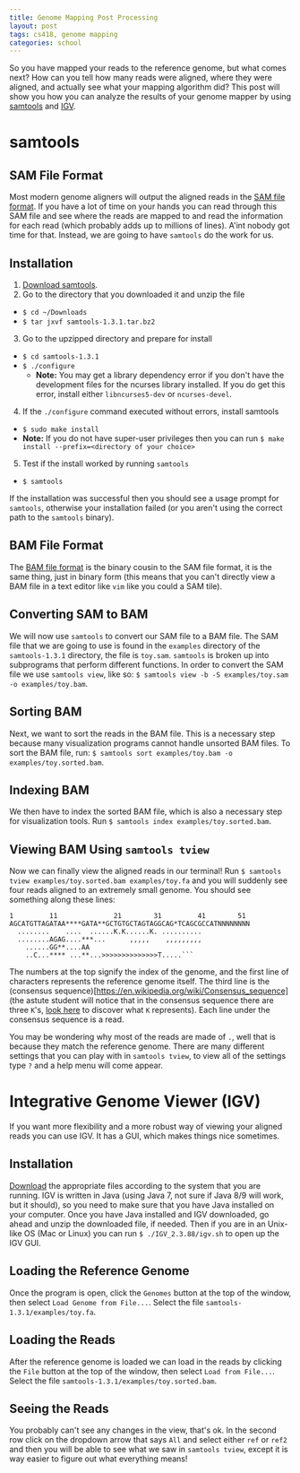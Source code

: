 ```yaml
---
title: Genome Mapping Post Processing
layout: post
tags: cs418, genome mapping
categories: school
---
```


So you have mapped your reads to the reference genome, but what comes next? 
How can you tell how many reads were aligned, where they were aligned, and actually see what your mapping algorithm did?
This post will show you how you can analyze the results of your genome mapper by using [samtools](http://www.htslib.org/) and [IGV](http://software.broadinstitute.org/software/igv/).

# samtools

## SAM File Format

Most modern genome aligners will output the aligned reads in the [SAM file format](http://genome.sph.umich.edu/wiki/SAM).
If you have a lot of time on your hands you can read through this SAM file and see where the reads are mapped to and read the information for each read (which probably adds up to millions of lines).
A'int nobody got time for that.
Instead, we are going to have `samtools` do the work for us.

## Installation

1. [Download samtools](https://github.com/samtools/samtools/releases/download/1.3.1/samtools-1.3.1.tar.bz2).
2. Go to the directory that you downloaded it and unzip the file
  * `$ cd ~/Downloads`
  * `$ tar jxvf samtools-1.3.1.tar.bz2`
3. Go to the upzipped directory and prepare for install
  * `$ cd samtools-1.3.1`
  * `$ ./configure`
    * **Note:** You may get a library dependency error if you don't have the development files for the ncurses library installed. If you do get this error, install either `libncurses5-dev` or `ncurses-devel`.
4. If the `./configure` command executed without errors, install samtools
  * `$ sudo make install`
  * **Note:** If you do not have super-user privileges then you can run `$ make install --prefix=<directory of your choice>`
5. Test if the install worked by running `samtools`
  * `$ samtools`

If the installation was successful then you should see a usage prompt for `samtools`, otherwise your installation failed (or you aren't using the correct path to the `samtools` binary).

## BAM File Format

The [BAM file format](http://genome.sph.umich.edu/wiki/BAM) is the binary cousin to the SAM file format, it is the same thing, just in binary form (this means that you can't directly view a BAM file in a text editor like `vim` like you could a SAM tile).

## Converting SAM to BAM

We will now use `samtools` to convert our SAM file to a BAM file.
The SAM file that we are going to use is found in the `examples` directory of the `samtools-1.3.1` directory, the file is `toy.sam`.
`samtools` is broken up into subprograms that perform different functions.
In order to convert the SAM file we use `samtools view`, like so: `$ samtools view -b -S examples/toy.sam -o examples/toy.bam`.

## Sorting BAM

Next, we want to sort the reads in the BAM file.
This is a necessary step because many visualization programs cannot handle unsorted BAM files.
To sort the BAM file, run: `$ samtools sort examples/toy.bam -o examples/toy.sorted.bam`.

## Indexing BAM

We then have to index the sorted BAM file, which is also a necessary step for visualization tools.
Run `$ samtools index examples/toy.sorted.bam`.

## Viewing BAM Using `samtools tview`

Now we can finally view the aligned reads in our terminal!
Run `$ samtools tview examples/toy.sorted.bam examples/toy.fa` and you will suddenly see four reads aligned to an extremely small genome. 
You should see something along these lines:

    1         11              21        31         41        51
    AGCATGTTAGATAA****GATA**GCTGTGCTAGTAGGCAG*TCAGCGCCATNNNNNNNN
      ........    ....  ......K.K......K. ..........
      ........AGAG....***...      ,,,,,    ,,,,,,,,,
        ......GG**....AA
        ..C...**** ...**...>>>>>>>>>>>>>>T.....```

The numbers at the top signify the index of the genome, and the first line of characters represents the reference genome itself.
The third line is the (consensus sequence)[https://en.wikipedia.org/wiki/Consensus_sequence] (the astute student will notice that in the consensus sequence there are three `K`'s, [look here](http://www.chick.manchester.ac.uk/SiteSeer/IUPAC_codes.html) to discover what `K` represents).
Each line under the consensus sequence is a read. 

You may be wondering why most of the reads are made of `.`, well that is because they match the reference genome.
There are many different settings that you can play with in `samtools tview`, to view all of the settings type `?` and a help menu will come appear.

# Integrative Genome Viewer (IGV)

If you want more flexibility and a more robust way of viewing your aligned reads you can use IGV.
It has a GUI, which makes things nice sometimes.

## Installation

[Download](http://software.broadinstitute.org/software/igv/download) the appropriate files according to the system that you are running. 
IGV is written in Java (using Java 7, not sure if Java 8/9 will work, but it should), so you need to make sure that you have Java installed on your computer.
Once you have Java installed and IGV downloaded, go ahead and unzip the downloaded file, if needed.
Then if you are in an Unix-like OS (Mac or Linux) you can run `$ ./IGV_2.3.88/igv.sh` to open up the IGV GUI.

## Loading the Reference Genome

Once the program is open, click the `Genomes` button at the top of the window, then select `Load Genome from File...`.
Select the file `samtools-1.3.1/examples/toy.fa`. 

## Loading the Reads

After the reference genome is loaded we can load in the reads by clicking the `File` button at the top of the window, then select `Load from File...`.
Select the file `samtools-1.3.1/examples/toy.sorted.bam`.

## Seeing the Reads

You probably can't see any changes in the view, that's ok.
In the second row click on the dropdown arrow that says `All` and select either `ref` or `ref2` and then you will be able to see what we saw in `samtools tview`, except it is way easier to figure out what everything means!
